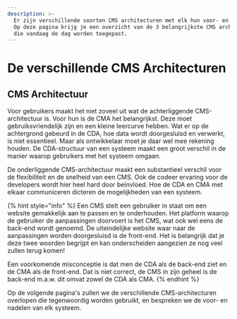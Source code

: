 ```yaml
---
description: >-
  Er zijn verschillende soorten CMS architecturen met elk hun voor- en nadelen.
  Op deze pagina krijg je een overzicht van de 3 belangrijkste CMS architecturen
  die vandaag de dag worden toegepast.
---
```


# De verschillende CMS Architecturen

## CMS Architectuur

Voor gebruikers maakt het niet zoveel uit wat de achterliggende CMS-architectuur is. Voor hun is de CMA het belangrijkst. Deze moet gebruiksvriendelijk zijn en een kleine leercurve hebben. Wat er op de achtergrond gebeurd in de CDA, hoe data wordt doorgesluisd en verwerkt, is niet essentieel. Maar als ontwikkelaar moet je daar wel mee rekening houden. De CDA-structuur van een systeem maakt een groot verschil in de manier waarop gebruikers met het systeem omgaan.

De onderliggende CMS-architectuur maakt een substantieel verschil voor de flexibiliteit en de snelheid van een CMS. Ook de codeer ervaring voor de developers wordt hier heel hard door beïnvloed. Hoe de CDA en CMA met elkaar communiceren dicteren de mogelijkheden van een systeem.

{% hint style="info" %}
Een CMS stelt een gebruiker in staat om een website gemakkelijk aan te passen en te onderhouden. Het platform waarop de gebruiker de aanpassingen doorvoert is het CMS, wat ook wel eens de back-end wordt genoemd. De uiteindelijke website waar naar de aanpassingen worden doorgesluisd is de front-end. Het is belangrijk dat je deze twee woorden begrijpt en kan onderscheiden aangezien ze nog veel zullen terug komen!

Een voorkomende misconceptie is dat men de CDA als de back-end ziet en de CMA als de front-end. Dat is niet correct, de CMS in zijn geheel is de back-end m.a.w. dit omvat zowel de CDA als CMA.
{% endhint %}

Op de volgende pagina's zullen we de verschillende CMS-architecturen overlopen die tegenwoordig worden gebruikt, en bespreken we de voor- en nadelen van elk systeem.
